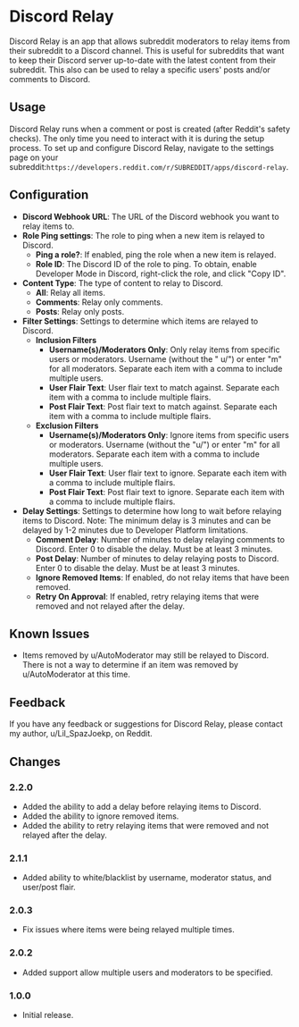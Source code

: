 # Discord Relay

Discord Relay is an app that allows subreddit moderators to relay items from their subreddit to a Discord channel. This
is useful for subreddits that want to keep their Discord server up-to-date with the latest content from their subreddit.
This also can be used to relay a specific users' posts and/or comments to Discord.

## Usage

Discord Relay runs when a comment or post is created (after Reddit's safety checks). The only time you need to interact
with it is during the setup process. To set up and configure Discord Relay, navigate to the settings page on your
subreddit:`https://developers.reddit.com/r/SUBREDDIT/apps/discord-relay`.

## Configuration

- **Discord Webhook URL**: The URL of the Discord webhook you want to relay items to.
- **Role Ping settings**: The role to ping when a new item is relayed to Discord.
    - **Ping a role?**: If enabled, ping the role when a new item is relayed.
    - **Role ID**: The Discord ID of the role to ping. To obtain, enable Developer Mode in Discord, right-click the
      role, and click "Copy ID".
- **Content Type**: The type of content to relay to Discord.
    - **All**: Relay all items.
    - **Comments**: Relay only comments.
    - **Posts**: Relay only posts.
- **Filter Settings**: Settings to determine which items are relayed to Discord.
    - **Inclusion Filters**
        - **Username(s)/Moderators Only**: Only relay items from specific users or moderators. Username (without the "
          u/") or enter "m" for all moderators. Separate each item with a comma to include multiple users.
        - **User Flair Text**: User flair text to match against. Separate each item with a comma to include multiple
          flairs.
        - **Post Flair Text**: Post flair text to match against. Separate each item with a comma to include multiple
          flairs.
    - **Exclusion Filters**
        - **Username(s)/Moderators Only**: Ignore items from specific users or moderators. Username (without the "u/")
          or enter "m" for all moderators. Separate each item with a comma to include multiple users.
        - **User Flair Text**: User flair text to ignore. Separate each item with a comma to include multiple flairs.
        - **Post Flair Text**: Post flair text to ignore. Separate each item with a comma to include multiple flairs.
- **Delay Settings**: Settings to determine how long to wait before relaying items to Discord. Note: The minimum delay
  is 3 minutes and can be delayed by 1-2 minutes due to Developer Platform limitations.
    - **Comment Delay**: Number of minutes to delay relaying comments to Discord. Enter 0 to disable the delay. Must be
      at least 3 minutes.
    - **Post Delay**: Number of minutes to delay relaying posts to Discord. Enter 0 to disable the delay. Must be at
      least 3 minutes.
    - **Ignore Removed Items**: If enabled, do not relay items that have been removed.
    - **Retry On Approval**: If enabled, retry relaying items that were removed and not relayed after the delay.

## Known Issues

- Items removed by u/AutoModerator may still be relayed to Discord. There is not a way to determine if an item was
  removed by u/AutoModerator at this time.

## Feedback

If you have any feedback or suggestions for Discord Relay, please contact my author, u/Lil_SpazJoekp, on Reddit.

## Changes

### 2.2.0

- Added the ability to add a delay before relaying items to Discord.
- Added the ability to ignore removed items.
- Added the ability to retry relaying items that were removed and not relayed after the delay.

### 2.1.1

- Added ability to white/blacklist by username, moderator status, and user/post flair.

### 2.0.3

- Fix issues where items were being relayed multiple times.

### 2.0.2

- Added support allow multiple users and moderators to be specified.

### 1.0.0

- Initial release.
